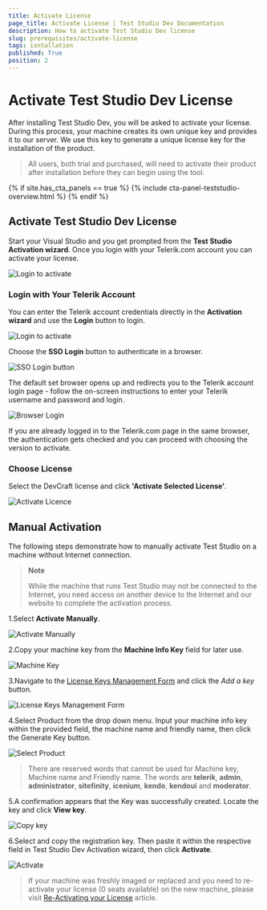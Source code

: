 ```yaml
---
title: Activate License
page_title: Activate License | Test Studio Dev Documentation
description: How to activate Test Studio Dev license
slug: prerequisites/activate-license
tags: isntallation
published: True
position: 2
---
```

# Activate Test Studio Dev License

After installing Test Studio Dev, you will be asked to activate your license. During this process, your machine creates its own unique key and provides it to our server. We use this key to generate a unique license key for the installation of the product.

> All users, both trial and purchased, will need to activate their product after installation before they can begin using the tool.

{% if site.has_cta_panels == true %}
{% include cta-panel-teststudio-overview.html %}
{% endif %}

## Activate Test Studio Dev License 

Start your Visual Studio and you get prompted from the __Test Studio Activation wizard__. Once you login with your Telerik.com account you can activate your license. 

![Login to activate](images/installation/activation-wizard.png)

### Login with Your Telerik Account

You can enter the Telerik account credentials directly in the __Activation wizard__ and use the __Login__ button to login. 

![Login to activate](images/installation/activate-ts-dev.png)

Choose the __SSO Login__ button to authenticate in a browser.

![SSO Login button](images/installation/sso-button.png)

The default set browser opens up and redirects you to the Telerik account login page - follow the on-screen instructions to enter your Telerik username and password and login. 

![Browser Login](images/installation/browser-login.png)

If you are already logged in to the Telerik.com page in the same browser, the authentication gets checked and you can proceed with choosing the version to activate.

### Choose License

Select the DevCraft license and click __'Activate Selected License'__. 

![Activate Licence](images/installation/choose-license.png)

## Manual Activation

The following steps demonstrate how to manually activate Test Studio on a machine without Internet connection. 

> __Note__ 
> 
> While the machine that runs Test Studio may not be connected to the Internet, you need access on another device to the Internet and our website to complete the activation process.

1.Select __Activate Manually__.

![Activate Manually](images/installation/manual-activation.png)

2.Copy your machine key from the __Machine Info Key__ field for later use.

![Machine Key](images/installation/fig3.png)

3.Navigate to the <a href="https://www.telerik.com/account/your-products/testing-tools-manage-license-keys" target="_blank">License Keys Management Form</a> and click the _Add a key_ button.

![License Keys Management Form](images/installation/fig4.png)

4.Select Product from the drop down menu. Input your machine info key within the provided field, the machine name and friendly name, then click the Generate Key button. 

![Select Product](images/installation/fig5.png)

> There are reserved words that cannot be used for Machine key, Machine name and Friendly name. The words are **telerik**, **admin**, **administrator**, **sitefinity**, **icenium**, **kendo**, **kendoui** and **moderator**. 

5.A confirmation appears that the Key was successfully created. Locate the key and click __View key__.

![Copy key](images/installation/view-key.png)

6.Select and copy the registration key. Then paste it within the respective field in Test Studio Dev Activation wizard, then click __Activate__.

![Activate](images/installation/fig7.png)

>If your machine was freshly imaged or replaced and you need to re-activate your license (0 seats available) on the new machine, please visit <a href="/advanced-topics/installation/re-activating-your-license" target="_blank">Re-Activating your License</a> article.